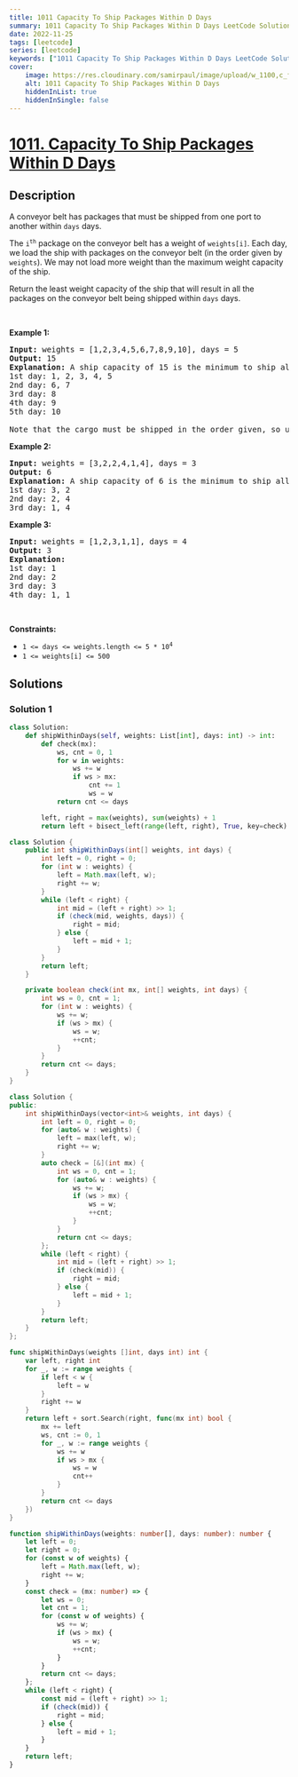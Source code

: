 ```yaml
---
title: 1011 Capacity To Ship Packages Within D Days
summary: 1011 Capacity To Ship Packages Within D Days LeetCode Solution Explained
date: 2022-11-25
tags: [leetcode]
series: [leetcode]
keywords: ["1011 Capacity To Ship Packages Within D Days LeetCode Solution Explained in all languages", "1011 Capacity To Ship Packages Within D Days", "LeetCode", "leetcode solution in Python3 C++ Java Go PHP Ruby Swift TypeScript Rust C# JavaScript C", "GeeksforGeeks", "InterviewBit", "Coding Ninjas", "HackerRank", "HackerEarth", "CodeChef", "TopCoder", "AlgoExpert", "freeCodeCamp", "Codeforces", "GitHub", "AtCoder", "Samir Paul"]
cover:
    image: https://res.cloudinary.com/samirpaul/image/upload/w_1100,c_fit,co_rgb:FFFFFF,l_text:Arial_75_bold:1011 Capacity To Ship Packages Within D Days - Solution Explained/problem-solving.webp
    alt: 1011 Capacity To Ship Packages Within D Days
    hiddenInList: true
    hiddenInSingle: false
---
```



# [1011. Capacity To Ship Packages Within D Days](https://leetcode.com/problems/capacity-to-ship-packages-within-d-days)


## Description

<p>A conveyor belt has packages that must be shipped from one port to another within <code>days</code> days.</p>

<p>The <code>i<sup>th</sup></code> package on the conveyor belt has a weight of <code>weights[i]</code>. Each day, we load the ship with packages on the conveyor belt (in the order given by <code>weights</code>). We may not load more weight than the maximum weight capacity of the ship.</p>

<p>Return the least weight capacity of the ship that will result in all the packages on the conveyor belt being shipped within <code>days</code> days.</p>

<p>&nbsp;</p>
<p><strong class="example">Example 1:</strong></p>

<pre>
<strong>Input:</strong> weights = [1,2,3,4,5,6,7,8,9,10], days = 5
<strong>Output:</strong> 15
<strong>Explanation:</strong> A ship capacity of 15 is the minimum to ship all the packages in 5 days like this:
1st day: 1, 2, 3, 4, 5
2nd day: 6, 7
3rd day: 8
4th day: 9
5th day: 10

Note that the cargo must be shipped in the order given, so using a ship of capacity 14 and splitting the packages into parts like (2, 3, 4, 5), (1, 6, 7), (8), (9), (10) is not allowed.
</pre>

<p><strong class="example">Example 2:</strong></p>

<pre>
<strong>Input:</strong> weights = [3,2,2,4,1,4], days = 3
<strong>Output:</strong> 6
<strong>Explanation:</strong> A ship capacity of 6 is the minimum to ship all the packages in 3 days like this:
1st day: 3, 2
2nd day: 2, 4
3rd day: 1, 4
</pre>

<p><strong class="example">Example 3:</strong></p>

<pre>
<strong>Input:</strong> weights = [1,2,3,1,1], days = 4
<strong>Output:</strong> 3
<strong>Explanation:</strong>
1st day: 1
2nd day: 2
3rd day: 3
4th day: 1, 1
</pre>

<p>&nbsp;</p>
<p><strong>Constraints:</strong></p>

<ul>
	<li><code>1 &lt;= days &lt;= weights.length &lt;= 5 * 10<sup>4</sup></code></li>
	<li><code>1 &lt;= weights[i] &lt;= 500</code></li>
</ul>

## Solutions

### Solution 1

<!-- tabs:start -->

```python
class Solution:
    def shipWithinDays(self, weights: List[int], days: int) -> int:
        def check(mx):
            ws, cnt = 0, 1
            for w in weights:
                ws += w
                if ws > mx:
                    cnt += 1
                    ws = w
            return cnt <= days

        left, right = max(weights), sum(weights) + 1
        return left + bisect_left(range(left, right), True, key=check)
```

```java
class Solution {
    public int shipWithinDays(int[] weights, int days) {
        int left = 0, right = 0;
        for (int w : weights) {
            left = Math.max(left, w);
            right += w;
        }
        while (left < right) {
            int mid = (left + right) >> 1;
            if (check(mid, weights, days)) {
                right = mid;
            } else {
                left = mid + 1;
            }
        }
        return left;
    }

    private boolean check(int mx, int[] weights, int days) {
        int ws = 0, cnt = 1;
        for (int w : weights) {
            ws += w;
            if (ws > mx) {
                ws = w;
                ++cnt;
            }
        }
        return cnt <= days;
    }
}
```

```cpp
class Solution {
public:
    int shipWithinDays(vector<int>& weights, int days) {
        int left = 0, right = 0;
        for (auto& w : weights) {
            left = max(left, w);
            right += w;
        }
        auto check = [&](int mx) {
            int ws = 0, cnt = 1;
            for (auto& w : weights) {
                ws += w;
                if (ws > mx) {
                    ws = w;
                    ++cnt;
                }
            }
            return cnt <= days;
        };
        while (left < right) {
            int mid = (left + right) >> 1;
            if (check(mid)) {
                right = mid;
            } else {
                left = mid + 1;
            }
        }
        return left;
    }
};
```

```go
func shipWithinDays(weights []int, days int) int {
	var left, right int
	for _, w := range weights {
		if left < w {
			left = w
		}
		right += w
	}
	return left + sort.Search(right, func(mx int) bool {
		mx += left
		ws, cnt := 0, 1
		for _, w := range weights {
			ws += w
			if ws > mx {
				ws = w
				cnt++
			}
		}
		return cnt <= days
	})
}
```

```ts
function shipWithinDays(weights: number[], days: number): number {
    let left = 0;
    let right = 0;
    for (const w of weights) {
        left = Math.max(left, w);
        right += w;
    }
    const check = (mx: number) => {
        let ws = 0;
        let cnt = 1;
        for (const w of weights) {
            ws += w;
            if (ws > mx) {
                ws = w;
                ++cnt;
            }
        }
        return cnt <= days;
    };
    while (left < right) {
        const mid = (left + right) >> 1;
        if (check(mid)) {
            right = mid;
        } else {
            left = mid + 1;
        }
    }
    return left;
}
```

<!-- tabs:end -->

<!-- end -->

